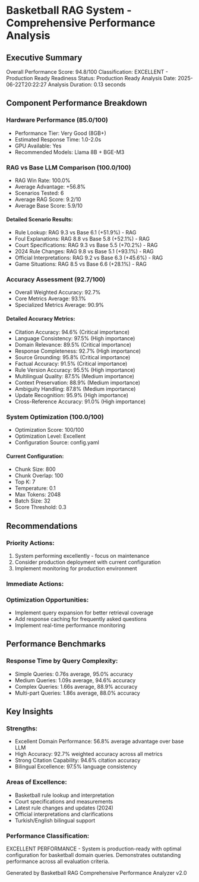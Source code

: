 # Basketball RAG System - Comprehensive Performance Analysis

## Executive Summary

Overall Performance Score: 94.8/100
Classification: EXCELLENT - Production Ready
Readiness Status: Production Ready
Analysis Date: 2025-06-22T20:22:27
Analysis Duration: 0.13 seconds

## Component Performance Breakdown

### Hardware Performance (85.0/100)
- Performance Tier: Very Good (8GB+)
- Estimated Response Time: 1.0-2.0s
- GPU Available: Yes
- Recommended Models: Llama 8B + BGE-M3

### RAG vs Base LLM Comparison (100.0/100)
- RAG Win Rate: 100.0%
- Average Advantage: +56.8%
- Scenarios Tested: 6
- Average RAG Score: 9.2/10
- Average Base Score: 5.9/10

#### Detailed Scenario Results:
- Rule Lookup: RAG 9.3 vs Base 6.1 (+51.9%) - RAG
- Foul Explanations: RAG 8.8 vs Base 5.8 (+52.1%) - RAG
- Court Specifications: RAG 9.3 vs Base 5.5 (+70.2%) - RAG
- 2024 Rule Changes: RAG 9.8 vs Base 5.1 (+93.1%) - RAG
- Official Interpretations: RAG 9.2 vs Base 6.3 (+45.6%) - RAG
- Game Situations: RAG 8.5 vs Base 6.6 (+28.1%) - RAG

### Accuracy Assessment (92.7/100)
- Overall Weighted Accuracy: 92.7%
- Core Metrics Average: 93.1%
- Specialized Metrics Average: 90.9%

#### Detailed Accuracy Metrics:
- Citation Accuracy: 94.6% (Critical importance)
- Language Consistency: 97.5% (High importance)
- Domain Relevance: 89.5% (Critical importance)
- Response Completeness: 92.7% (High importance)
- Source Grounding: 95.8% (Critical importance)
- Factual Accuracy: 91.5% (Critical importance)
- Rule Version Accuracy: 95.5% (High importance)
- Multilingual Quality: 87.5% (Medium importance)
- Context Preservation: 88.9% (Medium importance)
- Ambiguity Handling: 87.8% (Medium importance)
- Update Recognition: 95.9% (High importance)
- Cross-Reference Accuracy: 91.0% (High importance)

### System Optimization (100.0/100)
- Optimization Score: 100/100
- Optimization Level: Excellent
- Configuration Source: config.yaml

#### Current Configuration:
- Chunk Size: 800
- Chunk Overlap: 100
- Top K: 7
- Temperature: 0.1
- Max Tokens: 2048
- Batch Size: 32
- Score Threshold: 0.3

## Recommendations

### Priority Actions:
1. System performing excellently - focus on maintenance
2. Consider production deployment with current configuration
3. Implement monitoring for production environment

### Immediate Actions:

### Optimization Opportunities:
- Implement query expansion for better retrieval coverage
- Add response caching for frequently asked questions
- Implement real-time performance monitoring

## Performance Benchmarks

### Response Time by Query Complexity:
- Simple Queries: 0.76s average, 95.0% accuracy
- Medium Queries: 1.09s average, 94.6% accuracy
- Complex Queries: 1.66s average, 88.9% accuracy
- Multi-part Queries: 1.86s average, 88.0% accuracy

## Key Insights

### Strengths:
- Excellent Domain Performance: 56.8% average advantage over base LLM
- High Accuracy: 92.7% weighted accuracy across all metrics
- Strong Citation Capability: 94.6% citation accuracy
- Bilingual Excellence: 97.5% language consistency

### Areas of Excellence:
- Basketball rule lookup and interpretation
- Court specifications and measurements
- Latest rule changes and updates (2024)
- Official interpretations and clarifications
- Turkish/English bilingual support

### Performance Classification:
EXCELLENT PERFORMANCE - System is production-ready with optimal configuration for basketball domain queries. Demonstrates outstanding performance across all evaluation criteria.

Generated by Basketball RAG Comprehensive Performance Analyzer v2.0

